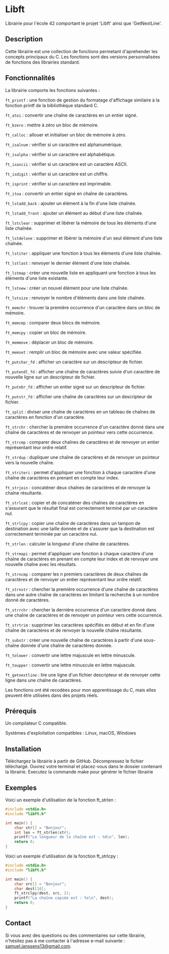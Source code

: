 # Libft
Librairie pour l'école 42 comportant le projet 'Libft' ainsi que 'GetNextLine'.

## **Description**
Cette librairie est une collection de fonctions permetant d'aprehender les concepts principaux du C. Les fonctions sont des versions personnalisées de fonctions des librairies standard.

## **Fonctionnalités**
La librairie comporte les fonctions suivantes :

`ft_printf` : une fonction de gestion du formatage d'affichage similaire à la fonction printf de la bibliothèque standard C.

`ft_atoi` :  convertir une chaîne de caractères en un entier signé.

`ft_bzero` :  mettre à zéro un bloc de mémoire.

`ft_calloc` :  allouer et initialiser un bloc de mémoire à zéro.

`ft_isalnum` :  vérifier si un caractère est alphanumérique.

`ft_isalpha` :  vérifier si un caractère est alphabétique.

`ft_isascii` :  vérifier si un caractère est un caractère ASCII.

`ft_isdigit` :  vérifier si un caractère est un chiffre.

`ft_isprint` :  vérifier si un caractère est imprimable.

`ft_itoa` :  convertir un entier signé en chaîne de caractères.

`ft_lstadd_back` :  ajouter un élément à la fin d'une liste chaînée.

`ft_lstadd_front` :  ajouter un élément au début d'une liste chaînée.

`ft_lstclear` :  supprimer et libérer la mémoire de tous les éléments d'une liste chaînée.

`ft_lstdelone` :  supprimer et libérer la mémoire d'un seul élément d'une liste chaînée.

`ft_lstiter` :  appliquer une fonction à tous les éléments d'une liste chaînée.

`ft_lstlast` :  renvoyer le dernier élément d'une liste chaînée.

`ft_lstmap` :  créer une nouvelle liste en appliquant une fonction à tous les éléments d'une liste existante.

`ft_lstnew` :  créer un nouvel élément pour une liste chaînée.

`ft_lstsize` :  renvoyer le nombre d'éléments dans une liste chaînée.

`ft_memchr` :  trouver la première occurrence d'un caractère dans un bloc de mémoire.

`ft_memcmp` :  comparer deux blocs de mémoire.

`ft_memcpy` :  copier un bloc de mémoire.

`ft_memmove` :  déplacer un bloc de mémoire.

`ft_memset` :  remplir un bloc de mémoire avec une valeur spécifiée.

`ft_putchar_fd` :  afficher un caractère sur un descripteur de fichier.

`ft_putendl_fd` :  afficher une chaîne de caractères suivie d'un caractère de nouvelle ligne sur un descripteur de fichier.

`ft_putnbr_fd` :  afficher un entier signé sur un descripteur de fichier.

`ft_putstr_fd` :  afficher une chaîne de caractères sur un descripteur de fichier.

`ft_split` :  diviser une chaîne de caractères en un tableau de chaînes de caractères en fonction d'un caractère.

`ft_strchr` :  chercher la première occurrence d'un caractère donné dans une chaîne de caractères et de renvoyer un pointeur vers cette occurrence.

`ft_strcmp` :  comparer deux chaînes de caractères et de renvoyer un entier représentant leur ordre relatif.

`ft_strdup` :  dupliquer une chaîne de caractères et de renvoyer un pointeur vers la nouvelle chaîne.

`ft_striteri` : permet d'appliquer une fonction à chaque caractère d'une chaîne de caractères en prenant en compte leur index.

`ft_strjoin` :  concaténer deux chaînes de caractères et de renvoyer la chaîne résultante.

`ft_strlcat` :  copier et de concaténer des chaînes de caractères en s'assurant que le résultat final est correctement terminé par un caractère nul.

`ft_strlcpy` :  copier une chaîne de caractères dans un tampon de destination avec une taille donnée et de s'assurer que la destination est correctement terminée par un caractère nul.

`ft_strlen` :  calculer la longueur d'une chaîne de caractères.

`ft_strmapi` : permet d'appliquer une fonction à chaque caractère d'une chaîne de caractères en prenant en compte leur index et de renvoyer une nouvelle chaîne avec les résultats.

`ft_strncmp` :  comparer les n premiers caractères de deux chaînes de caractères et de renvoyer un entier représentant leur ordre relatif.

`ft_strnstr` :  chercher la première occurrence d'une chaîne de caractères dans une autre chaîne de caractères en limitant la recherche à un nombre donné de caractères.

`ft_strrchr` :  chercher la dernière occurrence d'un caractère donné dans une chaîne de caractères et de renvoyer un pointeur vers cette occurrence.

`ft_strtrim` :  supprimer les caractères spécifiés en début et en fin d'une chaîne de caractères et de renvoyer la nouvelle chaîne résultante.

`ft_substr` :  créer une nouvelle chaîne de caractères à partir d'une sous-chaîne donnée d'une chaîne de caractères donnée.

`ft_tolower` :  convertir une lettre majuscule en lettre minuscule.

`ft_toupper` :  convertir une lettre minuscule en lettre majuscule.

`ft_getnextline` :  lire une ligne d'un fichier descripteur et de renvoyer cette ligne dans une chaîne de caractères.


Les fonctions ont été recodées pour mon apprentissage du C, mais elles peuvent être utilisées dans des projets réels.

## **Prérequis**
Un compilateur C compatible.

Systèmes d'exploitation compatibles : Linux, macOS, Windows

## **Installation**
Téléchargez la librairie à partir de GitHub.
Décompressez le fichier téléchargé.
Ouvrez votre terminal et placez-vous dans le dossier contenant la librairie.
Executez la commande make pour générer le fichier librairie
## **Exemples**
Voici un exemple d'utilisation de la fonction ft_strlen :

```C
#include <stdio.h>
#include "libft.h"

int main() {
    char str[] = "Bonjour";
    int len = ft_strlen(str);
    printf("La longueur de la chaîne est : %d\n", len);
    return 0;
}
```

Voici un exemple d'utilisation de la fonction ft_strlcpy :

```C
#include <stdio.h>
#include "libft.h"

int main() {
    char src[] = "Bonjour";
    char dest[10];
    ft_strclpy(dest, src, 2);
    printf("La chaîne copiée est : %s\n", dest);
    return 0;
}
```

## **Contact**
Si vous avez des questions ou des commentaires sur cette librairie, n'hésitez pas à me contacter à l'adresse e-mail suivante : samuel.janssens13@gmail.com.
